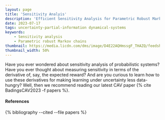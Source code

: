 ```yaml
---
layout: page
title: 'Sensitivity Analyis'
description: 'Efficient Sensitivity Analysis for Parametric Robust Markov Chains'
date: 2023-07-17
tags: uncertainty-partial-information dynamical-systems
keywords:
    - Sensitivity analysis
    - Parametric robust Markov chains
thumbnail: https://media.licdn.com/dms/image/D4E22AQHmssgF_THAZQ/feedshare-shrink_1280/0/1689345803056?e=1694044800&v=beta&t=bo7qVLkeVZfW-3wSo9XBFCnWXu0sI6TxTwg7JIAbgHs
thumbnail_width: 50%
---
```


Have you ever wondered about sensitivity analysis of probabilistic systems? Have you ever thought about measuring sensitivity in terms of the derivative of, say, the expected reward? And are you curious to learn how to use these derivatives for making learning under uncertainty less data-hungry? Well, then we recommend reading our latest CAV paper {% cite BadingsCAV2023 -f papers %}.



#### References

{% bibliography --cited --file papers %}

